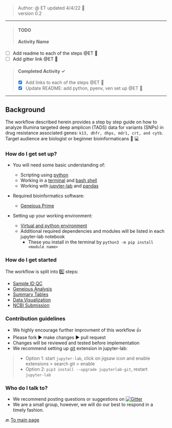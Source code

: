 > Author: @ ET updated 4/4/22 :goat:  
> version 0.2

----
>#### TODO ####
>#### Activity Name ####
- [ ] Add readme to each of the steps @ET :goat:
- [ ] Add gitter link @ET :goat:  

>#### Completed Activity ✓ ####
>- [x] Add links to each of the steps @ET :goat:
>- [x] Update README: add python, pyenv, ven set up  @ET :goat:
------

## Background ##

The workflow described herein provides a step by step guide on how to analyze Illumina targeted deep amplicon (TADS) data for variants (SNPs) in drug resistance associated genes: `k13, dhfr, dhps, mdr1, crt, and cytb`. Target audience are biologist or beginner bioinformaticans :beginner: :computer:

### How do I get set up? ###
* You will need some basic understanding of:
  * Scripting using [python](https://realpython.com/learning-paths/writing-pythonic-code/)
  * Working in a [terminal](https://mrkaluzny.com/blog/terminal-101-getting-started-with-terminal/) and [bash shell](https://linuxconfig.org/bash-scripting-tutorial-for-beginners)
  * Working with [jupyter-lab](https://pandas.pydata.org/getting_started.html) and [pandas](https://realpython.com/search?q=pandas)


* Required bioinformatics software:   
  * [Geneious Prime](https://www.geneious.com/prime/)


* Setting up your working environment:
  * [Virtual and python environment](https://github.com/CDCgov/MaRS/blob/master/Geneious_workflow/py_ve_setup.md)
  * Additional required dependencies and modules will be listed in each jupyter-lab notebook
    * These you install in the terminal by `python3 -m pip install <module name>`

### How do I get started ###
The workflow is split into :five: steps:
* [Sample ID QC](https://github.com/CDCgov/MaRS/blob/master/Geneious_workflow/01_sample_ID_QC/sampleQC.md)
* [Geneious Analysis](https://github.com/CDCgov/MaRS/tree/master/Geneious_workflow/02_geneious_analysis)
* [Summary Tables](https://github.com/CDCgov/MaRS/tree/master/Geneious_workflow/03_summary_tables)
* [Data Visualization](https://github.com/CDCgov/MaRS/tree/master/Geneious_workflow/04_data_viz)
* [NCBI Submission](https://github.com/CDCgov/MaRS/tree/master/Geneious_workflow/05_ncbi_submission)

### Contribution guidelines ###

* We highly encourage further improvment of this workflow  :thumbsup:
* Please fork :arrow_forward: make changes :arrow_forward: pull request
* Changes will be reviewed and tested before implementation
* We recommend setting up [git](https://www.atlassian.com/git) extension in jupyter-lab:
>   * Option 1: start `jupyter-lab`, click on jigsaw icon and enable extensions > search git > enable
>   * Option 2: `pip3 install --upgrade jupyterlab-git`, restart `jupyter-lab`


### Who do I talk to? ###
* We recommend posting questions or suggestions on
<a id="gitter"></a>
[![Gitter](https://badges.gitter.im/placeholder.svg)](https://gitter.im/placeholder?utm_source=badge&utm_medium=badge&utm_campaign=pr-badge)
* We are a small group, however, we will do our best to respond in a timely fashion.  

:back: [To main page](https://github.com/CDCgov/MaRS)
